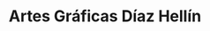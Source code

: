 ---
title: "Artes Gráficas Díaz Hellín"
url: /campo-de-criptana/artes-graficas-diaz-hellin/
shop: foto
---